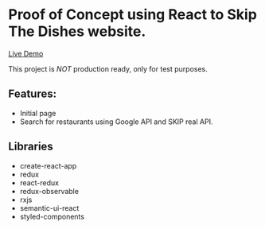 # Proof of Concept using React to Skip The Dishes website.

[Live Demo](https://labs.kleyson.me/skip)

This project is _NOT_ production ready, only for test purposes.

## Features:

* Initial page
* Search for restaurants using Google API and SKIP real API.

## Libraries

* create-react-app
* redux
* react-redux
* redux-observable
* rxjs
* semantic-ui-react
* styled-components
